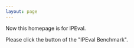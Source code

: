 ```yaml
---
layout: page
---
```


Now this homepage is for IPEval.

Please click the button of the "IPEval Benchmark".
